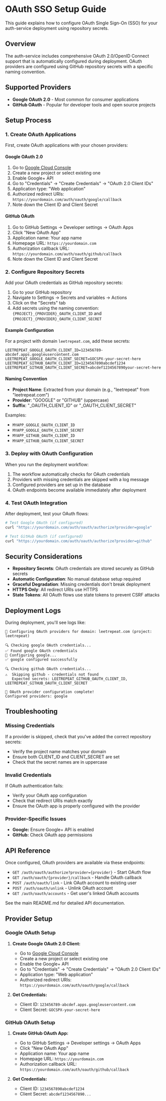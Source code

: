 # OAuth SSO Setup Guide

This guide explains how to configure OAuth Single Sign-On (SSO) for your auth-service deployment using repository secrets.

## Overview

The auth-service includes comprehensive OAuth 2.0/OpenID Connect support that is automatically configured during deployment. OAuth providers are configured using GitHub repository secrets with a specific naming convention.

## Supported Providers

- **Google OAuth 2.0** - Most common for consumer applications
- **GitHub OAuth** - Popular for developer tools and open source projects

## Setup Process

### 1. Create OAuth Applications

First, create OAuth applications with your chosen providers:

#### Google OAuth 2.0
1. Go to [Google Cloud Console](https://console.cloud.google.com/)
2. Create a new project or select existing one
3. Enable Google+ API
4. Go to "Credentials" → "Create Credentials" → "OAuth 2.0 Client IDs"
5. Application type: "Web application"
6. Authorized redirect URIs: `https://yourdomain.com/auth/oauth/google/callback`
7. Note down the Client ID and Client Secret

#### GitHub OAuth
1. Go to GitHub Settings → Developer settings → OAuth Apps
2. Click "New OAuth App"
3. Application name: Your app name
4. Homepage URL: `https://yourdomain.com`
5. Authorization callback URL: `https://yourdomain.com/auth/oauth/github/callback`
6. Note down the Client ID and Client Secret

### 2. Configure Repository Secrets

Add your OAuth credentials as GitHub repository secrets:

1. Go to your GitHub repository
2. Navigate to Settings → Secrets and variables → Actions
3. Click on the "Secrets" tab
4. Add secrets using the naming convention: `{PROJECT}_{PROVIDER}_OAUTH_CLIENT_ID` and `{PROJECT}_{PROVIDER}_OAUTH_CLIENT_SECRET`

#### Example Configuration

For a project with domain `leetrepeat.com`, add these secrets:

```
LEETREPEAT_GOOGLE_OAUTH_CLIENT_ID=123456789-abcdef.apps.googleusercontent.com
LEETREPEAT_GOOGLE_OAUTH_CLIENT_SECRET=GOCSPX-your-secret-here
LEETREPEAT_GITHUB_OAUTH_CLIENT_ID=1234567890abcdef1234
LEETREPEAT_GITHUB_OAUTH_CLIENT_SECRET=abcdef1234567890your-secret-here
```

#### Naming Convention

- **Project Name**: Extracted from your domain (e.g., "leetrepeat" from "leetrepeat.com")
- **Provider**: "GOOGLE" or "GITHUB" (uppercase)
- **Suffix**: "_OAUTH_CLIENT_ID" or "_OAUTH_CLIENT_SECRET"

Examples:
- `MYAPP_GOOGLE_OAUTH_CLIENT_ID`
- `MYAPP_GOOGLE_OAUTH_CLIENT_SECRET`
- `MYAPP_GITHUB_OAUTH_CLIENT_ID`
- `MYAPP_GITHUB_OAUTH_CLIENT_SECRET`

### 3. Deploy with OAuth Configuration

When you run the deployment workflow:

1. The workflow automatically checks for OAuth credentials
2. Providers with missing credentials are skipped with a log message
3. Configured providers are set up in the database
4. OAuth endpoints become available immediately after deployment

### 4. Test OAuth Integration

After deployment, test your OAuth flows:

```bash
# Test Google OAuth (if configured)
curl "https://yourdomain.com/auth/oauth/authorize?provider=google"

# Test GitHub OAuth (if configured)
curl "https://yourdomain.com/auth/oauth/authorize?provider=github"
```

## Security Considerations

- **Repository Secrets**: OAuth credentials are stored securely as GitHub secrets
- **Automatic Configuration**: No manual database setup required
- **Graceful Degradation**: Missing credentials don't break deployment
- **HTTPS Only**: All redirect URIs use HTTPS
- **State Tokens**: All OAuth flows use state tokens to prevent CSRF attacks

## Deployment Logs

During deployment, you'll see logs like:

```
🔗 Configuring OAuth providers for domain: leetrepeat.com (project: leetrepeat)

🔍 Checking google OAuth credentials...
✅ Found google OAuth credentials
🔧 Configuring google...
✅ google configured successfully

🔍 Checking github OAuth credentials...
⚠️  Skipping github - credentials not found
   Expected secrets: LEETREPEAT_GITHUB_OAUTH_CLIENT_ID, LEETREPEAT_GITHUB_OAUTH_CLIENT_SECRET

🎉 OAuth provider configuration complete!
Configured providers: google
```

## Troubleshooting

### Missing Credentials
If a provider is skipped, check that you've added the correct repository secrets:
- Verify the project name matches your domain
- Ensure both CLIENT_ID and CLIENT_SECRET are set
- Check that the secret names are in uppercase

### Invalid Credentials
If OAuth authentication fails:
- Verify your OAuth app configuration
- Check that redirect URIs match exactly
- Ensure the OAuth app is properly configured with the provider

### Provider-Specific Issues
- **Google:** Ensure Google+ API is enabled
- **GitHub:** Check OAuth app permissions

## API Reference

Once configured, OAuth providers are available via these endpoints:

- `GET /auth/oauth/authorize?provider={provider}` - Start OAuth flow
- `GET /auth/oauth/{provider}/callback` - Handle OAuth callback
- `POST /auth/oauth/link` - Link OAuth account to existing user
- `POST /auth/oauth/unlink` - Unlink OAuth account
- `GET /auth/oauth/accounts` - Get user's linked OAuth accounts

See the main README.md for detailed API documentation. 

## Provider Setup

### Google OAuth Setup

1. **Create Google OAuth 2.0 Client:**
   - Go to [Google Cloud Console](https://console.cloud.google.com/)
   - Create a new project or select existing one
   - Enable the Google+ API
   - Go to "Credentials" → "Create Credentials" → "OAuth 2.0 Client IDs"
   - Application type: "Web application"
   - Authorized redirect URIs: `https://yourdomain.com/auth/oauth/google/callback`

2. **Get Credentials:**
   - Client ID: `123456789-abcdef.apps.googleusercontent.com`
   - Client Secret: `GOCSPX-your-secret-here`

### GitHub OAuth Setup

1. **Create GitHub OAuth App:**
   - Go to GitHub Settings → Developer settings → OAuth Apps
   - Click "New OAuth App"
   - Application name: Your app name
   - Homepage URL: `https://yourdomain.com`
   - Authorization callback URL: `https://yourdomain.com/auth/oauth/github/callback`

2. **Get Credentials:**
   - Client ID: `1234567890abcdef1234`
   - Client Secret: `abcdef1234567890...` 